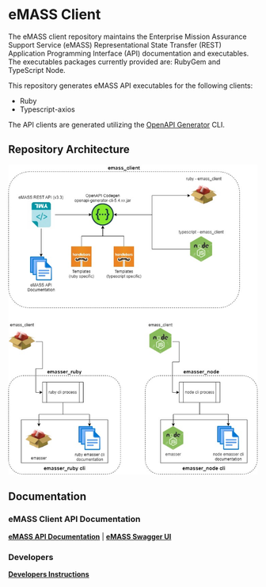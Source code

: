 # eMASS Client
The eMASS client repository maintains the Enterprise Mission Assurance Support Service (eMASS) Representational State Transfer (REST) Application Programming Interface (API) documentation and executables. The executables packages currently provided are: RubyGem and TypeScript Node.

This repository generates eMASS API executables for the following clients:
- Ruby
- Typescript-axios

The API clients are generated utilizing the [OpenAPI Generator](https://github.com/OpenAPITools/openapi-generator) CLI.

## Repository Architecture
![Repository Architecture](images/emass_client_architecture.jpg)

## Documentation
### eMASS Client API Documentation

[**eMASS API Documentation**](https://mitre.github.io/emass_client/docs/redoc/) | [**eMASS Swagger UI**](https://mitre.github.io/emasse_client/docs/swagger/)

### Developers
[**Developers Instructions**](https://mitre.github.io/emass_client/docs/developers.md)

